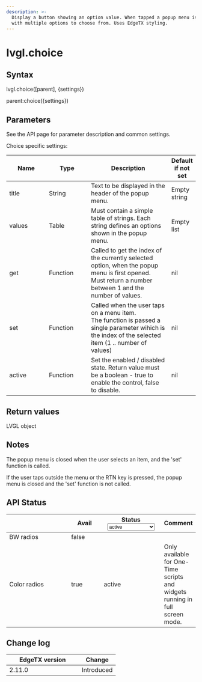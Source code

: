 ```yaml
---
description: >-
  Display a button showing an option value. When tapped a popup menu is opened
  with multiple options to choose from. Uses EdgeTX styling.
---
```


# lvgl.choice

## Syntax

lvgl.choice(\[parent], {settings})

parent:choice({settings})

## Parameters

See the API page for parameter description and common settings.

Choice specific settings:

<table><thead><tr><th width="124">Name</th><th width="122">Type</th><th width="289">Description</th><th>Default if not set</th></tr></thead><tbody><tr><td>title</td><td>String</td><td>Text to be displayed in the header of the popup menu.</td><td>Empty string</td></tr><tr><td>values</td><td>Table</td><td>Must contain a simple table of strings. Each string defines an options shown in the popup menu.</td><td>Empty list</td></tr><tr><td>get</td><td>Function</td><td>Called to get the index of the currently selected option, when the popup menu is first opened.<br>Must return a number between 1 and the number of values.</td><td>nil</td></tr><tr><td>set</td><td>Function</td><td>Called when the user taps on a menu item.<br>The function is passed a single parameter wihich is the index of the selected item (1 .. number of values)</td><td>nil</td></tr><tr><td>active</td><td>Function</td><td>Set the enabled / disabled state. Return value must be a boolean - true to enable the control, false to disable.</td><td>nil</td></tr></tbody></table>

## Return values

LVGL object

## Notes

The popup menu is closed when the user selects an item, and the 'set' function is called.

If the user taps outside the menu or the RTN key is pressed, the popup menu is closed and the 'set' function is not called.

## API Status

<table><thead><tr><th width="153"></th><th width="72" data-type="checkbox">Avail</th><th width="145">Status<select><option value="93c8b010d44e45efaec5c0c14d3992ac" label="active" color="blue"></option><option value="7e7074d1164048e3b0b24a02b4300f6c" label="to be depreciated" color="blue"></option></select></th><th>Comment</th></tr></thead><tbody><tr><td>BW radios</td><td>false</td><td></td><td></td></tr><tr><td>Color radios</td><td>true</td><td><span data-option="93c8b010d44e45efaec5c0c14d3992ac">active</span></td><td>Only available for One-Time scripts and widgets running in full screen mode.</td></tr></tbody></table>

## Change log

<table><thead><tr><th width="177">EdgeTX version</th><th>Change</th></tr></thead><tbody><tr><td>2.11.0</td><td>Introduced</td></tr></tbody></table>
